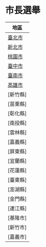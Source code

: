 # 市長選舉

|地區
|-
|[臺北市]
|[新北市]
|[桃園市]
|[臺中市]
|[臺南市]
|[高雄市]
|[新竹縣]
|[苗栗縣]
|[彰化縣]
|[南投縣]
|[雲林縣]
|[嘉義縣]
|[屏東縣]
|[宜蘭縣]
|[花蓮縣]
|[臺東縣]
|[澎湖縣]
|[金門縣]
|[連江縣]
|[基隆市]
|[新竹市]
|[嘉義市]

[臺北市]:https://www.cec.gov.tw/pc/zh_TW/TC/sm63000000000000000.html
[高雄市]:https://www.cec.gov.tw/pc/zh_TW/TC/sm64000000000000000.html
[新北市]:https://www.cec.gov.tw/pc/zh_TW/TC/sm65000000000000000.html
[臺中市]:https://www.cec.gov.tw/pc/zh_TW/TC/sm66000000000000000.html
[臺南市]:https://www.cec.gov.tw/pc/zh_TW/TC/sm67000000000000000.html
[桃園市]:https://www.cec.gov.tw/pc/zh_TW/TC/sm68000000000000000.html

